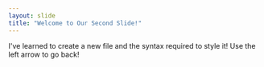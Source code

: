 ```yaml
---
layout: slide
title: "Welcome to Our Second Slide!"
---
```

I've learned to create a new file and the syntax required to style it!
Use the left arrow to go back!
